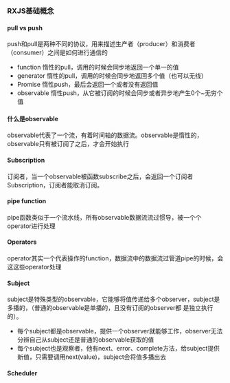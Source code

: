 ### RXJS基础概念


#### pull vs push
push和pull是两种不同的协议，用来描述生产者（producer）和消费者（consumer）之间是如何进行通信的
- function 惰性的pull，调用的时候会同步地返回一个单一的值
- generator 惰性的pull，调用的时候会同步地返回多个值（也可以无线）
- Promise 惰性push，最后会返回一个或者没有返回值
- observable 惰性push，从它被订阅的时候会同步或者异步地产生0个~无穷个值

#### 什么是observable
observable代表了一个流，有着时间轴的数据流。observable是惰性的，observable只有被订阅了之后，才会开始执行


#### Subscription
订阅者，当一个observable被函数subscribe之后，会返回一个订阅者Subscription，订阅者能取消订阅。


#### pipe function
pipe函数类似于一个流水线，所有observable数据流流过惯导，被一个个operator进行处理


#### Operators
operator其实一个代表操作的function，数据流中的数据流过管道pipe的时候，会这这些operator处理


#### Subject
subject是特殊类型的observable，它能够将值传递给多个observer，subject是多播的，（普通的observable是单播的，且没有订阅的observer都
是独立执行的）。
- 每个subject都是observable，提供一个observer就能够工作，observer无法分辨自己从subject还是普通的observable获取的值
- 每个subject也是观察者，他有next、error、complete方法，给subject提供新值，只需要调用next(value)，subject会将值多播出去


#### Scheduler

